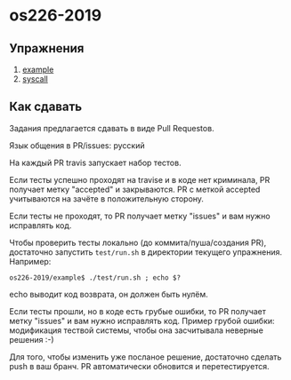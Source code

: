 # os226-2019

## Упражнения

1. [example](./example)
1. [syscall](./syscall)

## Как сдавать

Задания предлагается сдавать в виде Pull Requestов.

Язык общения в PR/issues: русский

На каждый PR travis запускает набор тестов.

Если тесты успешно проходят на travise и в коде нет криминала, PR получает метку "accepted" и закрываются.
PR с меткой accepted учитываются на зачёте в положительную сторону.

Если тесты не проходят, то PR получает метку "issues" и вам нужно исправлять код.

Чтобы проверить тесты локально (до коммита/пуша/создания PR), достаточно запустить `test/run.sh` в директории текущего упражнения.
Например:
```
os226-2019/example$ ./test/run.sh ; echo $?
```
echo выводит код возврата, он должен быть нулём.

Если тесты прошли, но в коде есть грубые ошибки, то PR получает метку "issues" и вам нужно исправлять код.
Пример грубой ошибки: модификация тествой системы, чтобы она засчитывала неверные решения :-)

Для того, чтобы изменить уже посланое решение, достаточно сделать push в ваш бранч.
PR автоматически обновится и перетестируется.
